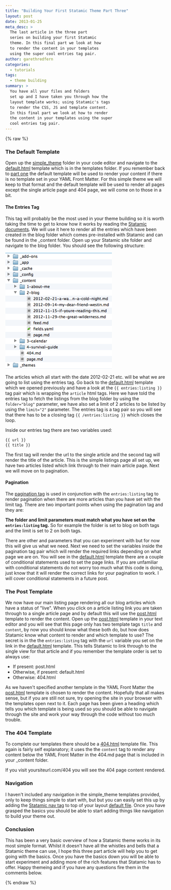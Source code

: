 ```yaml
---
title: "Building Your First Statamic Theme Part Three"
layout: post
date: 2013-01-25
meta_desc: >
  The last article in the three part
  series on building your first Statamic
  theme. In this final part we look at how
  to render the content in your templates
  using the super cool entries tag pair.
author: garethredfern
categories:
  - tutorials
tags:
  - theme building
summary: >
  You have all your files and folders
  set up and I have taken you through how the
  layout template works; using Statamic's tags
  to render the CSS, JS and template content.
  In this final part we look at how to render
  the content in your templates using the super
  cool entries tag pair.
---
```


{% raw %}

### The Default Template
Open up the [simple_theme](https://github.com/statamicthemes/simple-theme) folder in your code editor and navigate to the [default.html](https://github.com/statamicthemes/simple-theme/blob/master/simple_theme/templates/default.html) template which is in the templates folder. If you remember back to [part one](http://www.statamicthemes.com/articles/building-your-first-statamic-theme-part-one) the default template will be used to render your content if there is no template set in your YAML Front Matter. For this simple theme we will keep to that format and the default template will be used to render all pages except the single article page and 404 page, we will come on to those in a bit.

#### The Entries Tag
This tag will probably be the most used in your theme building so it is worth taking the time to get to know how it works by reading the [Statamic documents](http://statamic.com/learn/documentation/tags/entries). We will use it here to render all the entries which have been created in the blog folder which comes pre-installed with Statamic and can be found in the _content folder. Open up your Statamic site folder and navigate to the blog folder. You should see the following structure:

![Statamic Folder Structure](/assets/img/articles/statamic_folder_structure.png)

The articles which all start with the date 2012-02-21 etc. will be what we are going to list using the entries tag. Go back to the [default.html](https://github.com/statamicthemes/simple-theme/blob/master/simple_theme/templates/default.html) template which we opened previously and have a look at the `{{ entries:listing }}` tag pair which is wrapping the `article` html tags. Here we have told the entries tag to fetch the listings from the blog folder by using the `folder="blog"` parameter, we have also set a limit of 2 articles to be listed by using the `limit="2"` parameter. The entries tag is a tag pair so you will see that there has to be a closing tag `{{ /entries:listing }}` which closes the loop.

Inside our entries tag there are two variables used:

~~~twig
{{ url }}
{{ title }}
~~~

The first tag will render the url to the single article and the second tag will render the title of the article. This is the simple listings page all set up, we have two articles listed which link through to their main article page. Next we will move on to pagination.

#### Pagination
The [pagination tag](http://statamic.com/learn/documentation/tags/entries) is used in conjunction with the `entries:listing` tag to render pagination when there are more articles than you have set with the limit tag. There are two important points when using the pagination tag and they are:

**The folder and limit parameters must match what you have set on the `entries:listing` tag.** So for example the folder is set to blog on both tags and the limit is set to 2 on both tags.

There are other and parameters that you can experiment with but for now this will give us what we need. Next we need to set the variables inside the pagination tag pair which will render the required links depending on what page we are on. You will see in the [default.html](https://github.com/statamicthemes/simple-theme/blob/master/simple_theme/templates/default.html) template there are a couple of conditional statements used to set the page links. If you are unfamiliar with conditional statements do not worry too much what this code is doing, just know that it will render the correct links for your pagination to work. I will cover conditional statements in a future post.

### The Post Template
We now have our main listing page rendering all our blog articles which have a status of "live". When you click on a article listing link you are taken through to a single article page and by default this will use the [post.html](https://github.com/statamicthemes/simple-theme/blob/master/simple_theme/templates/post.html) template to render the content. Open up the  [post.html](https://github.com/statamicthemes/simple-theme/blob/master/simple_theme/templates/post.html) template in your text editor and you will see that this page only has two template tags `title` and `content`, by now you should know what these both do, but how does Statamic know what content to render and which template to use? The secret is in the the `entries:listing` tag with the `url` variable you set on the link in the [default.html](https://github.com/statamicthemes/simple-theme/blob/master/simple_theme/templates/default.html) template. This tells Statamic to link through to the single view for that article and if you remember the template order is set to always use:

* If present: post.html
* Otherwise, if present: default.html
* Otherwise: 404.html

As we haven't specified another template in the YAML Front Matter the [post.html](https://github.com/statamicthemes/simple-theme/blob/master/simple_theme/templates/post.html) template is chosen to render the content. Hopefully that all makes sense, but if you are still not sure, try opening the site in your browser with the templates open next to it. Each page has been given a heading which tells you which template is being used so you should be able to navigate through the site and work your way through the code without too much trouble.

### The 404 Template
To complete our templates there should be a [404.html](https://github.com/statamicthemes/simple-theme/blob/master/simple_theme/templates/404.html) template file. This again is fairly self explanatory; it uses the the `content` tag to render any content below the YAML Front Matter in the 404.md page that is included in your _content folder.

If you visit yoursiteurl.com/404 you will see the 404 page content rendered.

### Navigation
I haven't included any navigation in the simple_theme templates provided, only to keep things simple to start with, but but you can easily set this up by adding the [Statamic nav tag](http://statamic.com/learn/documentation/tags/nav) to top of your layout [default file](https://github.com/statamicthemes/simple-theme/blob/master/simple_theme/layouts/default.html). Once you have grasped the basics you should be able to start adding things like navigation to build your theme out.

### Conclusion
This has been a very basic overview of how a Statamic theme works in its most simple format. Whilst it doesn't have all the whistles and bells that a Statamic theme can use, I hope this three part article will help you to get going with the basics. Once you have the basics down you will be able to start experiment and adding more of the rich features that Statamic has to offer. Happy themeing and if you have any questions fire them in the comments below.

{% endraw %}
